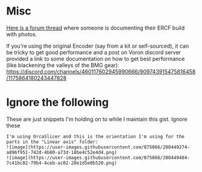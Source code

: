 # Misc
[Here is a forum thread](https://www.teamfdm.com/forums/topic/2228-another-ercf-project-6-filament/) where someone is documenting their ERCF build with photos.

If you're using the original Encoder (say from a kit or self-sourced), it can be tricky to get good performance and a post on Voron discord server provided
a link to some documentation on how to get best performance (like blackening the valleys of the BMG gear):
https://discord.com/channels/460117602945990666/909743915475816458/1175864180243447828

# Ignore the following
These are just snippets I'm holding on to while I maintain this gist. Ignore these

```
I'm using OrcaSlicer and this is the orientation I'm using for the parts in the "Linear axis" folder:
![image](https://user-images.githubusercontent.com/875866/280449274-a896f951-742d-4b80-a73d-18be4c52e4d4.png)
![image](https://user-images.githubusercontent.com/875866/280449404-7c41bc82-79b4-4ceb-ac02-28e1d5e0b520.png)
```


